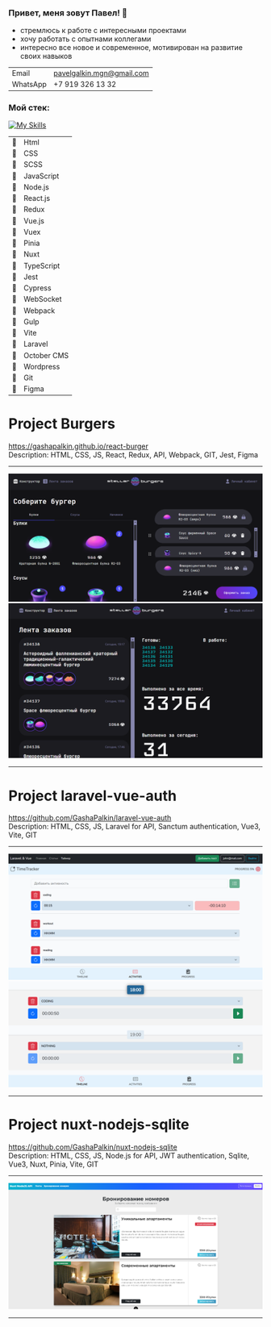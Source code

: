### Привет, меня зовут Павел! 👋

- стремлюсь к работе с интересными проектами <br>
- хочу работать с опытнами коллегами <br>
- интересно все новое и современное, мотивирован на развитие своих навыков <br>
  
|      |                  |
|:---|-----------------|
| Email     |      pavelgalkin.mgn@gmail.com |
| WhatsApp  |      +7 919 326 13 32          |



### Мой стек:
[![My Skills](https://skills.thijs.gg/icons?i=html,css,js,jquery,nodejs,react,vue,ts,git&theme=light)](https://skills.thijs.gg)

|      |                  |
|-----:|-----------------|
| 👋 |      Html         |
| 👋 |      CSS          |
| 👋 |      SCSS         |
| 👋 |      JavaScript   |
| 👋 |      Node.js      |
| 👋 |      React.js     |
| 👋 |      Redux        |
| 👋 |      Vue.js       |
| 👋 |      Vuex         |
| 👋 |      Pinia        |
| 👋 |      Nuxt         |
| 👋 |      TypeScript   |
| 👋 |      Jest         |
| 👋 |      Cypress      |
| 👋 |      WebSocket    |
| 👋 |      Webpack      |
| 👋 |      Gulp         |
| 👋 |      Vite         |
| 👋 |      Laravel      |
| 👋 |      October CMS  |
| 👋 |      Wordpress    |
| 👋 |      Git          |
| 👋 |      Figma        |



# Project Burgers
https://gashapalkin.github.io/react-burger <br>
Description: HTML, CSS, JS, React, Redux, API, Webpack, GIT, Jest, Figma

---
![Screenshot](https://github.com/GashaPalkin/laravel-vue-auth/raw/master/ScreenshotBurger1.png) <br>
![Screenshot](https://github.com/GashaPalkin/laravel-vue-auth/raw/master/ScreenshotBurger2.png) <br>

---

# Project laravel-vue-auth
https://github.com/GashaPalkin/laravel-vue-auth <br>
Description: HTML, CSS, JS, Laravel for API, Sanctum authentication, Vue3, Vite, GIT

---
![Screenshot](https://github.com/GashaPalkin/laravel-vue-auth/raw/master/Screenshot1.png) <br>
![Screenshot](https://github.com/GashaPalkin/laravel-vue-auth/raw/master/Screenshot2.png) <br>

---

# Project nuxt-nodejs-sqlite
https://github.com/GashaPalkin/nuxt-nodejs-sqlite <br>
Description: HTML, CSS, JS, Node.js for API, JWT authentication, Sqlite, Vue3, Nuxt, Pinia, Vite, GIT 

---
![Screenshot](https://github.com/GashaPalkin/nuxt-nodejs-sqlite/raw/master/Screenshot.png) <br>

---



